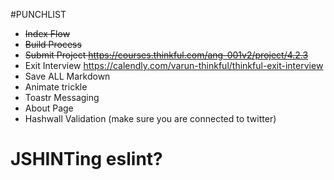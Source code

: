 #PUNCHLIST


* ~~Index Flow~~
* ~~Build Process~~
* ~~Submit Project <https://courses.thinkful.com/ang-001v2/project/4.2.3>~~
* Exit Interview <https://calendly.com/varun-thinkful/thinkful-exit-interview>
* Save ALL Markdown
* Animate trickle
* Toastr Messaging
* About Page
* Hashwall Validation (make sure you are connected to twitter)
# JSHINTing eslint?
